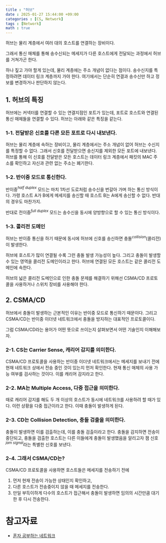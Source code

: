 ```yaml
---
title : "허브"
date : 2025-01-27 15:44:00 +09:00
categories : [CS, Network]
tags : [Network]
math : true
---
```


허브는 물리 계층에서 여러 대의 호스트를 연결하는 장비이다.

그래서 통신 매체를 통해 송수신되는 메세지가 다른 호스트에게 전달되는 과정에서 허브를 거쳐가곤 한다.

하나 짚고 가야 할게 있는데, 물리 계층에는 주소 개념이 없다는 점이다. 송수신지를 특정하려면 데이터 링크 계층까지 가야 한다. 여기에서는 단순히 연결과 송수신만 하고 정보를 변경하거나 판단하지 않는다.

## 1. 허브의 특징

허브에는 커넥터를 연결할 수 있는 연결지점인 포트가 있는데, 포트로 호스트와 연결된 통신 매체들을 연결할 수 있다. 허브는 아래와 같은 특징을 같는다.

### 1-1. 전달받은 신호를 다른 모든 포트로 다시 내보낸다.

허브는 물리 계층에 속하는 장비이고, 물리 계층에서는 주소 개념이 없어 허브는 수신지를 특정할 수 없다. 그래서 신호를 전달받으면 송신지를 제외한 모든 포트에 내보낸다. 허브를 통해 이 신호를 전달받은 모든 호스트는 데이터 링크 계층에서 패킷의 MAC 주소를 확인하고 자신과 관련 없는 주소는 폐기한다.

### 1-2. 반이중 모드로 통신한다.

반이중$^{half\ duplex}$ 모드는 마치 1차선 도로처럼 송수신을 번갈아 가며 하는 통신 방식이다. 가령 호스트 A가 B에게 메세지를 송신할 때 호스트 B는 A에게 송신할 수 없다. 반대의 경우도 마찬가지.

반대로 전이중$^{full\ duplex}$ 모드는 송수신을 동시에 양방향으로 할 수 있는 통신 방식이다.

### 1-3. 콜리전 도메인

허브는 반이중 통신을 하기 때문에 동시에 허브에 신호를 송신하면 충돌$^{collision}$(콜리전)이 발생한다.

허브에 호스트가 많이 연결될 수록 그런 충돌 발생 가능성이 높다. 그리고 충돌이 발생할 수 있는 영역을 콜리전 도메인이라고 한다. 허브에 연결된 모든 호스트는 같은 콜리전 도메인에 속한다.

허브의 넓은 콜리전 도메인으로 인한 충돌 문제를 해결하기 위해선 CSMA/CD 프로토콜을 사용하거나 스위치 장비를 사용해야 한다.

## 2. CSMA/CD

허브에서 충돌이 발생하는 근본적인 이유는 반이중 모드로 통신하기 때문이다. 그리고 CSMA/CD는 반이중 이더넷 네트워크에서 충돌을 방지하는 대표적인 프로토콜이다. 

그럼 CSMA/CD라는 용어가 어떤 뜻으로 쓰이는지 살펴보면서 어떤 기술인지 이해해보자.

### 2-1. CS는 Carrier Sense, 캐리어 감지를 의미한다.

CSMA/CD 프로토콜을 사용하는 반이중 이더넷 네트워크에서는 메세지를 보내기 전에 현재 네트워크 상에서 전송 중인 것이 있는지 먼저 확인한다. 현재 통신 매체의 사용 가능 여부를 검사하는 것이다. 이를 캐리어 감지라고 한다.

### 2-2. MA는 Multiple Access, 다중 접근을 의미한다.

때로 캐리어 감지를 해도 두 개 이상의 호스트가 동시에 네트워크를 사용하려 할 때가 있다. 이런 상황을 다중 접근이라고 한다. 이때 충돌이 발생하게 된다.

### 2-3. CD는 Collision Detection, 충돌 검출을 의미한다.

충돌이 발생하면 이를 검출하는데, 이를 충돌 검출이라고 한다. 충돌을 감지하면 전송이 중단되고, 충돌을 검출한 호스트는 다른 이들에게 충돌이 발생했음을 알리고자 잼 신호$^{jam\ signal}$라는 특별한 신호를 보낸다.

### 2-4. 그래서 CSMA/CD는?

CSMA/CD 프로토콜을 사용하면 호스트들은 메세지를 전송하기 전에

1. 먼저 현재 전송이 가능한 상태인지 확인하고,
2. 다른 호스트가 전송중이지 않을 때 메세지를 전송한다.
3. 만일 부득이하게 다수의 호스트가 접근해서 충돌이 발생하면 임의의 시간만큼 대기한 후 다시 전송한다.

# 참고자료

- [혼자 공부하는 네트워크](https://product.kyobobook.co.kr/detail/S000212911507)
